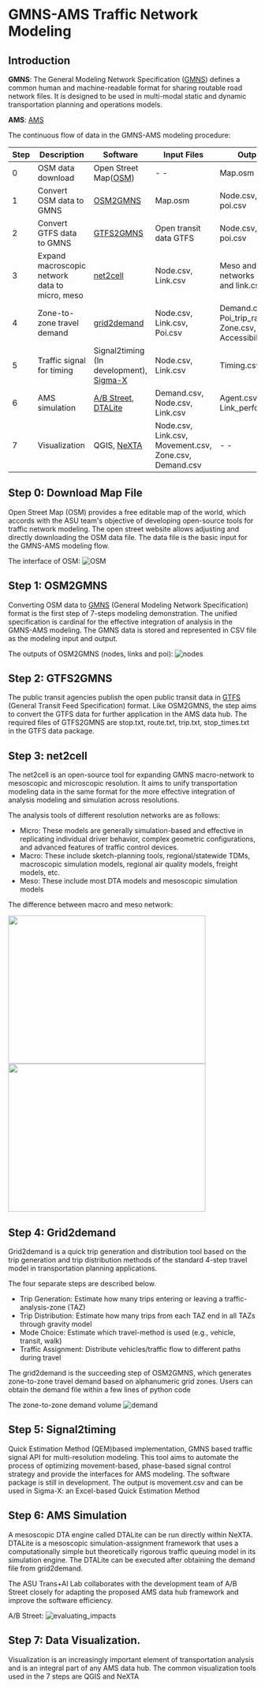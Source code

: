 # GMNS-AMS Traffic Network Modeling 

## Introduction 

**GMNS**: The General Modeling Network Specification ([GMNS](https://github.com/zephyr-data-specs/GMNS)) defines a common human and machine-readable format for sharing routable road network files. It is designed to be used in multi-modal static and dynamic transportation planning and operations models.

**AMS**:  [AMS](https://www.fhwa.dot.gov/publications/research/operations/13036/004.cfm)


The continuous flow of data in the GMNS-AMS modeling procedure:

Step | Description | Software | Input Files | Output Files 
------------ | ------------- | ------------- | ------------- | -------------
0 | OSM data download| Open Street Map([OSM](https://www.openstreetmap.org/#map=14/47.6573/-122.3252)) | - - | Map.osm  
1 | Convert OSM data to GMNS | [OSM2GMNS](https://github.com/asu-trans-ai-lab/OSM2GMNS) | Map.osm | Node.csv, Link.csv, poi.csv 
2 | Convert GTFS data to GMNS | [GTFS2GMNS](https://github.com/asu-trans-ai-lab/GTFS2GMNS) | Open transit data GTFS| Node.csv, Link.csv, poi.csv 
3 | Expand macroscopic network data to micro, meso | [net2cell](https://github.com/asu-trans-ai-lab/net2cell) | Node.csv, Link.csv | Meso and micro networks in node.csv and link.csv 
4 | Zone-to-zone travel demand | [grid2demand](https://github.com/asu-trans-ai-lab/grid2demand) | Node.csv, Link.csv, Poi.csv | Demand.csv, Poi_trip_rate.csv, Zone.csv, Accessibility.csv 
5 | Traffic signal for timing | Signal2timing (In development), [Sigma-X](https://github.com/milan1981/Sigma-X) | Node.csv, Link.csv | Timing.csv 
6 | AMS simulation | [A/B Street](https://github.com/dabreegster/abstreet), [DTALite](https://github.com/asu-trans-ai-lab/DTALite) | Demand.csv, Node.csv, Link.csv | Agent.csv, Link_performance.csv 
7 | Visualization | QGIS, [NeXTA](https://github.com/asu-trans-ai-lab/NeXTA-GMNS) | Node.csv, Link.csv, Movement.csv, Zone.csv, Demand.csv | - - 




## Step 0:   Download Map File 
Open Street Map (OSM) provides a free editable map of the world, which accords with the ASU team's objective of developing open-source tools for traffic network modeling.
The open street website allows adjusting and directly downloading the OSM data file. The data file is the basic input for the GMNS-AMS modeling flow.

The interface of OSM:
![OSM](https://github.com/chnfanyu/GMNS-AMS/blob/main/img/University_District_OSM_Map.PNG)

## Step 1:  OSM2GMNS
Converting OSM data to [GMNS](https://github.com/zephyr-data-specs/GMNS) (General Modeling Network Specification) format is the first step of 7-steps modeling demonstration. The unified specification is cardinal for the effective integration of analysis in the GMNS-AMS modeling. The GMNS data is stored and represented in CSV file as the modeling input and output.

The outputs of OSM2GMNS (nodes, links and poi):
![nodes](https://github.com/chnfanyu/GMNS-AMS/blob/main/img/output.PNG)

## Step 2:  GTFS2GMNS
The public transit agencies publish the open public transit data in [GTFS](https://gtfs.org/) (General Transit Feed Specification) format.  Like OSM2GMNS, the step aims to convert the GTFS data for further application in the AMS data hub. The required files of GTFS2GMNS are stop.txt, route.txt, trip.txt, stop_times.txt in the GTFS data package.

## Step 3: net2cell
The net2cell is an open-source tool for expanding GMNS macro-network to mesoscopic and microscopic resolution. It aims to unify transportation modeling data in the same format for the more effective integration of analysis modeling and simulation across resolutions.

The analysis tools of different resolution networks are as follows: 
- Micro: These models are generally simulation-based and effective in replicating individual driver behavior, complex geometric configurations, and advanced features of traffic control devices.
- Macro: These include sketch-planning tools, regional/statewide TDMs, macroscopic simulation models, regional air quality models, freight models, etc.
- Meso: These include most DTA models and mesoscopic simulation models

The difference between macro and meso network: 

<img src="https://github.com/chnfanyu/GMNS-AMS/blob/main/img/Mesco.PNG" width="400" height="300">
<img src="https://github.com/chnfanyu/GMNS-AMS/blob/main/img/Macro.PNG" width="400" height="300">


## Step 4: Grid2demand 
Grid2demand is a quick trip generation and distribution tool based on the trip generation and trip distribution methods of the standard 4-step travel model in transportation planning applications.

The four separate steps are described below.
- Trip Generation: Estimate how many trips entering or leaving a traffic-analysis-zone (TAZ)
- Trip Distribution: Estimate how many trips from each TAZ end in all TAZs through gravity model 
- Mode Choice: Estimate which travel-method is used (e.g., vehicle, transit, walk)
- Traffic Assignment: Distribute vehicles/traffic flow to different paths during travel

The grid2demand is the succeeding step of OSM2GMNS, which generates zone-to-zone travel demand based on alphanumeric grid zones. Users can obtain the demand file within a few lines of python code


The zone-to-zone demand volume
![demand](https://github.com/chnfanyu/GMNS-AMS/blob/main/img/Grid2demand_Demand%20Map.PNG)

## Step 5: Signal2timing	
Quick Estimation Method (QEM)based implementation, GMNS based traffic signal API for multi-resolution modeling. This tool aims to automate the process of optimizing movement-based, phase-based signal control strategy and provide the interfaces for AMS modeling. The software package is still in development. 
The output is movement.csv and can be used in Sigma-X: an Excel-based Quick Estimation Method


## Step 6: AMS Simulation

A mesoscopic DTA engine called DTALite can be run directly within NeXTA. DTALite is a mesoscopic simulation-assignment framework that uses a computationally simple but theoretically rigorous traffic queuing model in its simulation engine. The DTALite can be executed after obtaining the demand file from grid2demand.

The ASU Trans+AI Lab collaborates with the development team of A/B Street closely for adapting the proposed AMS data hub framework and improve the software efficiency.

A/B Street: 
![evaluating_impacts](https://github.com/chnfanyu/abstreet/blob/master/book/evaluating_impacts.gif)

## Step 7: Data Visualization.
Visualization is an increasingly important element of transportation analysis and is an integral part of any AMS data hub. The common visualization tools used in the 7 steps are QGIS and NeXTA

